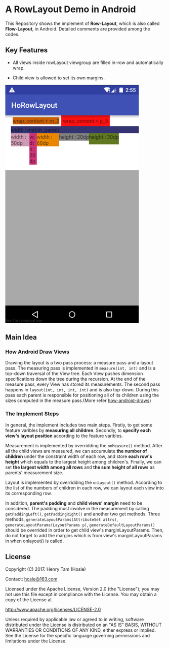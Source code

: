 # A RowLayout Demo in Android

This Repository shows the implement of **Row-Layout**, which is also called **Flow-Layout**, in Android. Detailed comments are provided among the codes. 

## Key Features
* All views inside rowLayout viewgroup are filled in-row and automatically wrap. 

* Child view is allowed to set its own margins. 


![Editor preferences pane](./resPic/Figure1_750.jpg)


## Main Idea

### How Android Draw Views
Drawing the layout is a two pass process: a measure pass and a layout pass. The measuring pass is implemented in ``measure(int, int)`` and is a top-down traversal of the View tree. Each View pushes dimension specifications down the tree during the recursion. At the end of the measure pass, every View has stored its measurements. The second pass happens in ``layout(int, int, int, int)`` and is also top-down. During this pass each parent is responsible for positioning all of its children using the sizes computed in the measure pass.(More refer [how-android-draws](https://developer.android.com/guide/topics/ui/how-android-draws.html))

### The Implement Steps
In general, the implement includes two main steps. Firstly, to get some feature varibles by **measuring all children**. Secondly, to **specify each view's layout position** according to the feature varibles.  

Measurement is implemented by overridding the ``onMeasure()`` method. After all the child views are measured, we can accumulate **the number of children** under the constraint width of each row, and store **each row's height** which equals to the largest height among children's. Finally, we can set **the largest width among all rows** and **the sum height of all rows** as parents' measurement size. 

Layout is implemented by overridding the ``onLayout()`` method. According to the list of the numbers of children in each row, we can layout each view into its corresponding row. 

In addition, **parent's padding** and **child views' margin** need to be considered. The padding must involve in the measurement by calling ``getPaddingLeft()``, ``getPaddingRight()`` and another two get methods. Three methods, ``generateLayoutParams(AttributeSet attrs)``, ``generateLayoutParams(LayoutParams p)``, ``generateDefaultLayoutParams()`` should be overrided in order to get child view's marginLayoutParams. Then, do not forget to add the margins which is from view's marginLayoutParams in when onlayout() is called. 

## License


Copyright (C) 2017. Henry Tam (Hosle) 

Contact: hosle@163.com

Licensed under the Apache License, Version 2.0 (the "License");
you may not use this file except in compliance with the License.
You may obtain a copy of the License at

http://www.apache.org/licenses/LICENSE-2.0

Unless required by applicable law or agreed to in writing, software distributed under the License is distributed on an "AS IS" BASIS, WITHOUT WARRANTIES OR CONDITIONS OF ANY KIND, either express or implied.
See the License for the specific language governing permissions and limitations under the License.





